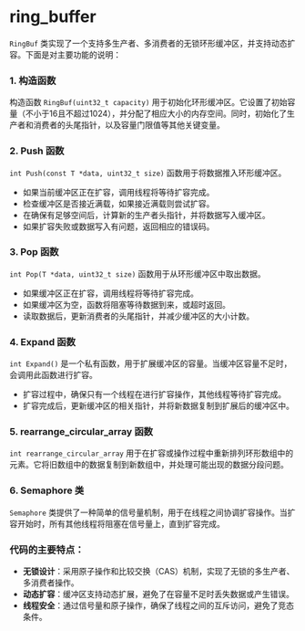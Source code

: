 # ring_buffer
 `RingBuf` 类实现了一个支持多生产者、多消费者的无锁环形缓冲区，并支持动态扩容。下面是对主要功能的说明：

### 1. 构造函数
构造函数 `RingBuf(uint32_t capacity)` 用于初始化环形缓冲区。它设置了初始容量（不小于16且不超过1024），并分配了相应大小的内存空间。同时，初始化了生产者和消费者的头尾指针，以及容量门限值等其他关键变量。

### 2. Push 函数
`int Push(const T *data, uint32_t size)` 函数用于将数据推入环形缓冲区。

- 如果当前缓冲区正在扩容，调用线程将等待扩容完成。
- 检查缓冲区是否接近满载，如果接近满载则尝试扩容。
- 在确保有足够空间后，计算新的生产者头指针，并将数据写入缓冲区。
- 如果扩容失败或数据写入有问题，返回相应的错误码。

### 3. Pop 函数
`int Pop(T *data, uint32_t size)` 函数用于从环形缓冲区中取出数据。

- 如果缓冲区正在扩容，调用线程将等待扩容完成。
- 如果缓冲区为空，函数将阻塞等待数据到来，或超时返回。
- 读取数据后，更新消费者的头尾指针，并减少缓冲区的大小计数。

### 4. Expand 函数
`int Expand()` 是一个私有函数，用于扩展缓冲区的容量。当缓冲区容量不足时，会调用此函数进行扩容。

- 扩容过程中，确保只有一个线程在进行扩容操作，其他线程等待扩容完成。
- 扩容完成后，更新缓冲区的相关指针，并将新数据复制到扩展后的缓冲区中。

### 5. rearrange_circular_array 函数
`int rearrange_circular_array` 用于在扩容或操作过程中重新排列环形数组中的元素。它将旧数组中的数据复制到新数组中，并处理可能出现的数据分段问题。

### 6. Semaphore 类
`Semaphore` 类提供了一种简单的信号量机制，用于在线程之间协调扩容操作。当扩容开始时，所有其他线程将阻塞在信号量上，直到扩容完成。

### 代码的主要特点：
- **无锁设计**：采用原子操作和比较交换（CAS）机制，实现了无锁的多生产者、多消费者操作。
- **动态扩容**：缓冲区支持动态扩展，避免了在容量不足时丢失数据或产生错误。
- **线程安全**：通过信号量和原子操作，确保了线程之间的互斥访问，避免了竞态条件。
